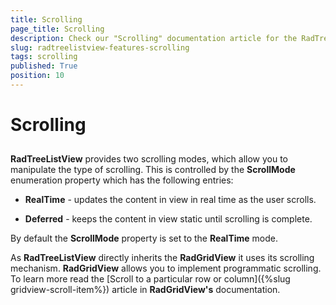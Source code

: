 ```yaml
---
title: Scrolling
page_title: Scrolling
description: Check our "Scrolling" documentation article for the RadTreeListView WPF control.
slug: radtreelistview-features-scrolling
tags: scrolling
published: True
position: 10
---
```


# Scrolling



## 

__RadTreeListView__ provides two scrolling modes, which allow you to manipulate the type of scrolling. This is controlled by the __ScrollMode__ enumeration property which has the following entries:
		

* __RealTime__ - updates the content in view in real time as the user scrolls.
			

* __Deferred__ - keeps the content in view static until scrolling is complete.
			

By default the __ScrollMode__ property is set to the __RealTime__ mode.
		

As __RadTreeListView__ directly inherits the __RadGridView__ it uses its scrolling mechanism. __RadGridView__ allows you to implement programmatic scrolling. To learn more read the [Scroll to a particular row or column]({%slug gridview-scroll-item%}) article in __RadGridView's__ documentation.
		
